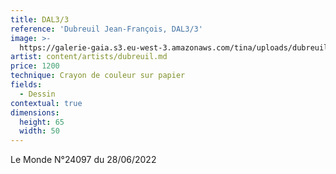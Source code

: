 ```yaml
---
title: DAL3/3
reference: 'Dubreuil Jean-François, DAL3/3'
image: >-
  https://galerie-gaia.s3.eu-west-3.amazonaws.com/tina/uploads/dubreuil-jean-francois/galerie-gaia-dubreuil-jean-francois-DAL3-3.jpg
artist: content/artists/dubreuil.md
price: 1200
technique: Crayon de couleur sur papier
fields:
  - Dessin
contextual: true
dimensions:
  height: 65
  width: 50
---
```


Le Monde N°24097 du 28/06/2022
